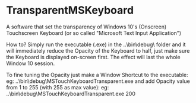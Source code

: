 # TransparentMSKeyboard
A software that set the transparency of Windows 10's (Onscreen) Touchscreen Keyboard (or so called "Microsoft Text Input Application")

How to?
Simply run the executable (.exe) in the ..\bin\debug\ folder and it will immediately reduce the Opacity of the Keyboard to half,
  just make sure the Keyboard is displayed on-screen first. The effect will last the whole Window 10 session.

To fine tuning the Opacity just make a Window Shortcut to the executable:
eg: ..\bin\debug\MSTouchKeyboardTransparent.exe
and add Opacity value from 1 to 255 (with 255 as max value):
eg: ..\bin\debug\MSTouchKeyboardTransparent.exe 200
